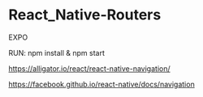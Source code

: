 # React_Native-Routers

EXPO


RUN: npm install & npm start


https://alligator.io/react/react-native-navigation/

https://facebook.github.io/react-native/docs/navigation
